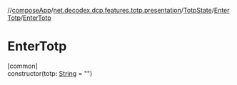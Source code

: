 //[composeApp](../../../../index.md)/[net.decodex.dcp.features.totp.presentation](../../index.md)/[TotpState](../index.md)/[EnterTotp](index.md)/[EnterTotp](-enter-totp.md)

# EnterTotp

[common]\
constructor(totp: [String](https://kotlinlang.org/api/latest/jvm/stdlib/kotlin/-string/index.html) = &quot;&quot;)
